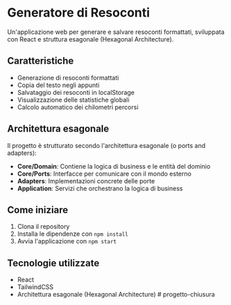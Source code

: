 # Generatore di Resoconti

Un'applicazione web per generare e salvare resoconti formattati, sviluppata con React e struttura esagonale (Hexagonal Architecture).

## Caratteristiche

- Generazione di resoconti formattati
- Copia del testo negli appunti
- Salvataggio dei resoconti in localStorage
- Visualizzazione delle statistiche globali
- Calcolo automatico dei chilometri percorsi

## Architettura esagonale

Il progetto è strutturato secondo l'architettura esagonale (o ports and adapters):

- **Core/Domain**: Contiene la logica di business e le entità del dominio
- **Core/Ports**: Interfacce per comunicare con il mondo esterno
- **Adapters**: Implementazioni concrete delle porte
- **Application**: Servizi che orchestrano la logica di business

## Come iniziare

1. Clona il repository
2. Installa le dipendenze con `npm install`
3. Avvia l'applicazione con `npm start`

## Tecnologie utilizzate

- React
- TailwindCSS
- Architettura esagonale (Hexagonal Architecture) # progetto-chiusura
